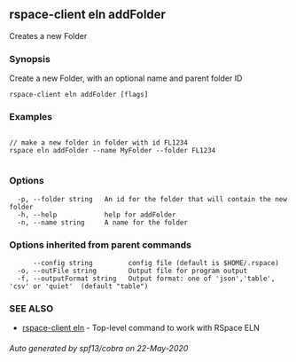 ## rspace-client eln addFolder

Creates a new Folder

### Synopsis


Create a new Folder, with an optional name and parent folder ID
	

```
rspace-client eln addFolder [flags]
```

### Examples

```

// make a new folder in folder with id FL1234
rspace eln addFolder --name MyFolder --folder FL1234
	
```

### Options

```
  -p, --folder string   An id for the folder that will contain the new folder
  -h, --help            help for addFolder
  -n, --name string     A name for the folder
```

### Options inherited from parent commands

```
      --config string         config file (default is $HOME/.rspace)
  -o, --outFile string        Output file for program output
  -f, --outputFormat string   Output format: one of 'json','table', 'csv' or 'quiet'  (default "table")
```

### SEE ALSO

* [rspace-client eln](rspace-client_eln.md)	 - Top-level command to work with RSpace ELN

###### Auto generated by spf13/cobra on 22-May-2020
